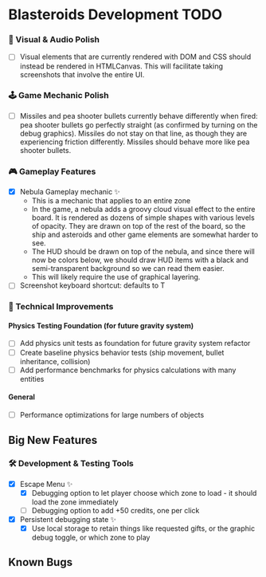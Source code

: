 # Blasteroids Development TODO

### 🎨 Visual & Audio Polish

- [ ] Visual elements that are currently rendered with DOM and CSS should
      instead be rendered in HTMLCanvas. This will facilitate taking screenshots
      that involve the entire UI.

### 🕹️ Game Mechanic Polish

- [ ] Missiles and pea shooter bullets currently behave differently when fired:
      pea shooter bullets go perfectly straight (as confirmed by turning on the
      debug graphics). Missiles do not stay on that line, as though they are
      experiencing friction differently. Missiles should behave more like pea
      shooter bullets.

### 🎮 Gameplay Features

- [x] Nebula Gameplay mechanic ✨
    - This is a mechanic that applies to an entire zone
    - In the game, a nebula adds a groovy cloud visual effect to the entire
      board. It is rendered as dozens of simple shapes with various levels of
      opacity. They are drawn on top of the rest of the board, so the ship and
      asteroids and other game elements are somewhat harder to see.
    - The HUD should be drawn on top of the nebula, and since there will now be
      colors below, we should draw HUD items with a black and semi-transparent
      background so we can read them easier.
    - This will likely require the use of graphical layering.
- [ ] Screenshot keyboard shortcut: defaults to T

### 🔧 Technical Improvements

#### Physics Testing Foundation (for future gravity system)

- [ ] Add physics unit tests as foundation for future gravity system refactor
- [ ] Create baseline physics behavior tests (ship movement, bullet inheritance, collision)
- [ ] Add performance benchmarks for physics calculations with many entities

#### General

- [ ] Performance optimizations for large numbers of objects

## Big New Features

### 🛠️ Development & Testing Tools

- [x] Escape Menu ✨
    - [x] Debugging option to let player choose which zone to load - it should
          load the zone immediately
    - [ ] Debugging option to add +50 credits, one per click
- [x] Persistent debugging state ✨
    - [x] Use local storage to retain things like requested gifts, or the
          graphic debug toggle, or which zone to play

## Known Bugs

